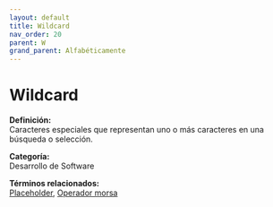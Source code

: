 ```yaml
---
layout: default
title: Wildcard
nav_order: 20
parent: W
grand_parent: Alfabéticamente
---
```


# Wildcard

**Definición:**  
Caracteres especiales que representan uno o más caracteres en una búsqueda o selección.

**Categoría:**  
Desarrollo de Software 
  


**Términos relacionados:**  
[Placeholder](https://maleniski.github.io/diccionario-angl-tec-mx/docs/alfabeticamente/P/placeholder.html), [Operador morsa](https://maleniski.github.io/diccionario-angl-tec-mx/docs/alfabeticamente/O/operador-morsa.html)
